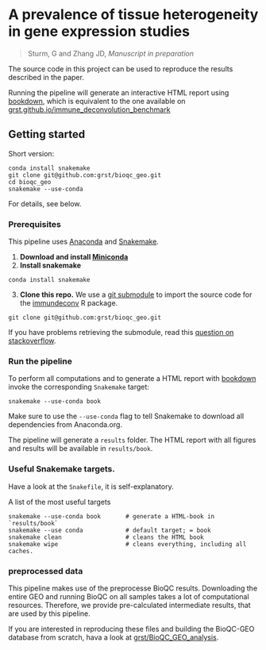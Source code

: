 # A prevalence of tissue heterogeneity in gene expression studies

> Sturm, G and Zhang JD, *Manuscript in preparation* 

The source code in this project can be used to reproduce the results
described in the paper. 

Running the pipeline will generate an interactive HTML report using
[bookdown](https://bookdown.org/yihui/bookdown/), which is equivalent
to the one available on
[grst.github.io/immune_deconvolution_benchmark](https://grst.github.io/immune_deconvolution_benchmark)

## Getting started
Short version:
```
conda install snakemake
git clone git@github.com:grst/bioqc_geo.git
cd bioqc_geo
snakemake --use-conda
```

For details, see below.

### Prerequisites
This pipeline uses [Anaconda](https://conda.io/miniconda.html) and
[Snakemake](https://snakemake.readthedocs.io/en/stable/).

1. **Download and install [Miniconda](https://conda.io/miniconda.html)**
2. **Install snakemake**
```
conda install snakemake
```

3. **Clone this repo.** We use a [git submodule](https://git-scm.com/docs/git-submodule) to import
the source code for the [immundeconv](https://github.com/grst/immunedeconv) R package.
```
git clone git@github.com:grst/bioqc_geo.git
```

If you have problems retrieving the submodule, read this [question on
stackoverflow](https://stackoverflow.com/questions/3796927/how-to-git-clone-including-submodules).


### Run the pipeline
To perform all computations and to generate a HTML report with
[bookdown](https://bookdown.org/yihui/bookdown/) invoke
the corresponding `Snakemake` target:

```
snakemake --use-conda book
```

Make sure to use the `--use-conda` flag to tell Snakemake to download all dependencies from Anaconda.org.

The pipeline will generate a `results` folder.
The HTML report with all figures and results will be available in
`results/book`.

### Useful Snakemake targets.
Have a look at the `Snakefile`, it is self-explanatory.

A list of the most useful targets
```
snakemake --use-conda book       # generate a HTML-book in `results/book`
snakemake --use conda            # default target; = book
snakemake clean                  # cleans the HTML book
snakemake wipe                   # cleans everything, including all caches.
```

### preprocessed data
This pipeline makes use of the preprocesse BioQC results. 
Downloading the entire GEO and running BioQC on all samples 
takes a lot of computational resources. Therefore, 
we provide pre-calculated intermediate results, that 
are used by this pipeline. 

If you are interested in reproducing these files and
building the BioQC-GEO database from scratch, hava a look 
at [grst/BioQC_GEO_analysis](https://github.com/grst/BioQC_GEO_analysis). 
